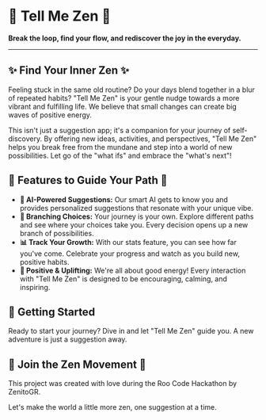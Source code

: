 # 🧘 Tell Me Zen 🧘

**Break the loop, find your flow, and rediscover the joy in the everyday.**

---

## ✨ Find Your Inner Zen ✨

Feeling stuck in the same old routine? Do your days blend together in a blur of repeated habits? "Tell Me Zen" is your gentle nudge towards a more vibrant and fulfilling life. We believe that small changes can create big waves of positive energy.

This isn't just a suggestion app; it's a companion for your journey of self-discovery. By offering new ideas, activities, and perspectives, "Tell Me Zen" helps you break free from the mundane and step into a world of new possibilities. Let go of the "what ifs" and embrace the "what's next"!

## 🚀 Features to Guide Your Path 🚀

*   **🧠 AI-Powered Suggestions:** Our smart AI gets to know you and provides personalized suggestions that resonate with your unique vibe.
*   **🌿 Branching Choices:** Your journey is your own. Explore different paths and see where your choices take you. Every decision opens up a new branch of possibilities.
*   **📊 Track Your Growth:** With our stats feature, you can see how far you've come. Celebrate your progress and watch as you build new, positive habits.
*   **💖 Positive & Uplifting:** We're all about good energy! Every interaction with "Tell Me Zen" is designed to be encouraging, calming, and inspiring.

## 🌱 Getting Started

Ready to start your journey? Dive in and let "Tell Me Zen" guide you. A new adventure is just a suggestion away.

## 💖 Join the Zen Movement 💖

This project was created with love during the Roo Code Hackathon by ZenitoGR.

Let's make the world a little more zen, one suggestion at a time.